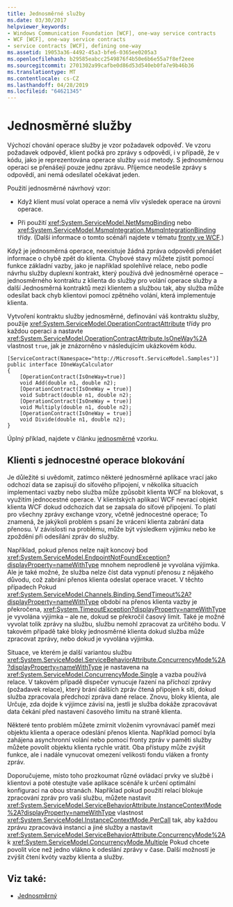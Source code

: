```yaml
---
title: Jednosměrné služby
ms.date: 03/30/2017
helpviewer_keywords:
- Windows Communication Foundation [WCF], one-way service contracts
- WCF [WCF], one-way service contracts
- service contracts [WCF], defining one-way
ms.assetid: 19053a36-4492-45a3-bfe6-0365ee0205a3
ms.openlocfilehash: b29585eabcc2549876f4b50e6b6e55a7f8ef2eee
ms.sourcegitcommit: 2701302a99cafbe0d86d53d540eb0fa7e9b46b36
ms.translationtype: MT
ms.contentlocale: cs-CZ
ms.lasthandoff: 04/28/2019
ms.locfileid: "64621345"
---
```

# <a name="one-way-services"></a>Jednosměrné služby
Výchozí chování operace služby je vzor požadavek odpověď. Ve vzoru požadavek odpověď, klient počká pro zprávy s odpovědí, i v případě, že v kódu, jako je reprezentována operace služby `void` metody. S jednosměrnou operaci se přenášejí pouze jednu zprávu. Příjemce neodešle zprávy s odpovědí, ani nemá odesílatel očekávat jeden.  
  
 Použití jednosměrné návrhový vzor:  
  
- Když klient musí volat operace a nemá vliv výsledek operace na úrovni operace.  
  
- Při použití <xref:System.ServiceModel.NetMsmqBinding> nebo <xref:System.ServiceModel.MsmqIntegration.MsmqIntegrationBinding> třídy. (Další informace o tomto scénáři najdete v tématu [fronty ve WCF](../../../../docs/framework/wcf/feature-details/queues-in-wcf.md).)  
  
 Když je jednosměrná operace, neexistuje žádná zpráva odpovědi přenášet informace o chybě zpět do klienta. Chybové stavy můžete zjistit pomocí funkce základní vazby, jako je například spolehlivé relace, nebo podle návrhu služby duplexní kontrakt, který používá dvě jednosměrné operace – jednosměrného kontraktu z klienta do služby pro volání operace služby a další Jednosměrná kontraktů mezi klientem a službou tak, aby služba může odesílat back chyb klientovi pomocí zpětného volání, která implementuje klienta.  
  
 Vytvoření kontraktu služby jednosměrné, definování váš kontraktu služby, použije <xref:System.ServiceModel.OperationContractAttribute> třídy pro každou operaci a nastavte <xref:System.ServiceModel.OperationContractAttribute.IsOneWay%2A> vlastnost `true`, jak je znázorněno v následujícím ukázkovém kódu.  
  
```  
[ServiceContract(Namespace="http://Microsoft.ServiceModel.Samples")]  
public interface IOneWayCalculator  
{  
    [OperationContract(IsOneWay=true)]  
    void Add(double n1, double n2);  
    [OperationContract(IsOneWay = true)]  
    void Subtract(double n1, double n2);  
    [OperationContract(IsOneWay = true)]  
    void Multiply(double n1, double n2);  
    [OperationContract(IsOneWay = true)]  
    void Divide(double n1, double n2);  
}  
```  
  
 Úplný příklad, najdete v článku [jednosměrné](../../../../docs/framework/wcf/samples/one-way.md) vzorku.  
  
## <a name="clients-blocking-with-one-way-operations"></a>Klienti s jednocestné operace blokování  
 Je důležité si uvědomit, zatímco některé jednosměrné aplikace vrací jako odchozí data se zapisují do síťového připojení, v několika situacích implementaci vazby nebo služba může způsobit klienta WCF na blokovat, s využitím jednocestné operace. V klientských aplikací WCF nevrací objekt klienta WCF dokud odchozích dat se zapsala do síťové připojení. To platí pro všechny zprávy exchange vzory, včetně jednocestné operace; To znamená, že jakýkoli problém s psaní že vrácení klienta zabrání data přenosu. V závislosti na problému, může být výsledkem výjimku nebo ke zpoždění při odesílání zpráv do služby.  
  
 Například, pokud přenos nelze najít koncový bod <xref:System.ServiceModel.EndpointNotFoundException?displayProperty=nameWithType> mnohem neprodleně je vyvolána výjimka. Ale je také možné, že služba nelze číst data vypnutí přenosu z nějakého důvodu, což zabrání přenos klienta odeslat operace vracet. V těchto případech Pokud <xref:System.ServiceModel.Channels.Binding.SendTimeout%2A?displayProperty=nameWithType> období na přenos klienta vazby je překročena, <xref:System.TimeoutException?displayProperty=nameWithType> je vyvolána výjimka – ale ne, dokud se překročil časový limit. Také je možné vyvolat tolik zprávy na službu, službu nemohl zpracovat za určitého bodu. V takovém případě také bloky jednosměrné klienta dokud služba může zpracovat zprávy, nebo dokud je vyvolána výjimka.  
  
 Situace, ve kterém je další variantou službu <xref:System.ServiceModel.ServiceBehaviorAttribute.ConcurrencyMode%2A?displayProperty=nameWithType> je nastavena na <xref:System.ServiceModel.ConcurrencyMode.Single> a vazba používá relace. V takovém případě dispečer vynucuje řazení na příchozí zprávy (požadavek relace), který brání dalších zpráv čtená připojen k síti, dokud služba zpracovala předchozí zpráva dané relace. Znovu, bloky klienta, ale Určuje, zda dojde k výjimce závisí na, jestli je služba dokáže zpracovávat data čekání před nastavení časového limitu na straně klienta.  
  
 Některé tento problém můžete zmírnit vložením vyrovnávací paměť mezi objektu klienta a operace odeslání přenos klienta. Například pomocí byla zahájena asynchronní volání nebo pomocí fronty zpráv v paměti služby můžete povolit objektu klienta rychle vrátit. Oba přístupy může zvýšit funkce, ale i nadále vynucovat omezení velikosti fondu vláken a fronty zpráv.  
  
 Doporučujeme, místo toho prozkoumat různé ovládací prvky ve službě i klientovi a poté otestujte vaše aplikace scénáře k určení optimální konfiguraci na obou stranách. Například pokud použití relací blokuje zpracování zpráv pro vaši službu, můžete nastavit <xref:System.ServiceModel.ServiceBehaviorAttribute.InstanceContextMode%2A?displayProperty=nameWithType> vlastnost <xref:System.ServiceModel.InstanceContextMode.PerCall> tak, aby každou zprávu zpracovává instanci a jiné služby a nastavit <xref:System.ServiceModel.ServiceBehaviorAttribute.ConcurrencyMode%2A> k <xref:System.ServiceModel.ConcurrencyMode.Multiple> Pokud chcete povolit více než jedno vlákno k odeslání zprávy v čase. Další možností je zvýšit čtení kvóty vazby klienta a služby.  
  
## <a name="see-also"></a>Viz také:

- [Jednosměrný](../../../../docs/framework/wcf/samples/one-way.md)
